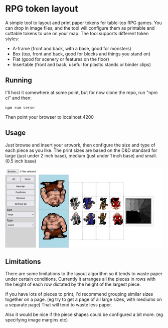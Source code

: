 
# RPG token layout

A simple tool to layout and print paper tokens for table-top RPG games. You can drop in image files, and the tool will configure them as printable and cuttable tokens to use on your map. The tool supports different token styles:

* A-frame (front and back, with a base, good for monsters)
* Box (top, front and back, good for blocks and things you stand on)
* Flat (good for scenery or features on the floor)
* Insertable (front and back, useful for plastic stands or binder clips)

## Running

I'll host it somewhere at some point, but for now clone the repo, run "npm ci" and then:

```
npm run serve
```

Then point your browser to localhost:4200

## Usage

Just browse and insert your artwork, then configure the size and type of each piece as you like. The print sizes are based on the D&amp;D standard for large (just under 2 inch base), medium (just under 1 inch base) and small. (0.5 inch base)

![App screenshot](screenshots/screenshot.png)

## Limitations

There are some limitations to the layout algorithm so it tends to waste paper under certain conditions. Currently it arranges all the pieces in rows with the height of each row dictated by the height of the largest piece.

If you have lots of pieces to print, I'd recommend grouping similar sizes together on a page. (eg try to get a page of all large sizes, with mediums on a separate page) That will tend to waste less paper.

Also it would be nice if the piece shapes could be configured a bit more. (eg specifying image margins etc)
